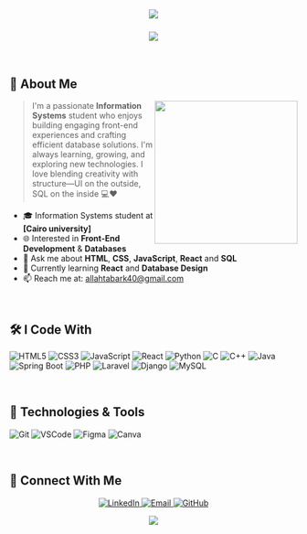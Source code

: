  <div align="center">
  <img src="https://capsule-render.vercel.app/api?type=waving&color=gradient&height=200&section=header&text=Tabark%20Sayed&fontSize=80&fontAlignY=35&animation=twinkling&fontColor=white" />
</div>


<h3 align="center">
    <img src="https://readme-typing-svg.herokuapp.com/?font=Righteous&size=35&center=true&vCenter=true&width=500&height=70&duration=4000&lines=Hi+There!+👋;I'm+Tabark+Sayed!;Information+Systems+Student;Front-End+Developer;Database+Lover" />
</h3>

<br/>

## 🚀 About Me

<picture> <img align="right" src="https://github.com/7oSkaaa/7oSkaaa/blob/main/Images/Right_Side.gif?raw=true" width = 250px></picture>

> I'm a passionate **Information Systems** student who enjoys building engaging front-end experiences and crafting efficient database solutions. I'm always learning, growing, and exploring new technologies. I love blending creativity with structure—UI on the outside, SQL on the inside 💻❤️

* 🎓 Information Systems student at **\[Cairo university]**
* 🌐 Interested in **Front-End Development** & **Databases**
* 💬 Ask me about **HTML**, **CSS**, **JavaScript**, **React** and **SQL**
* 🎯 Currently learning **React** and **Database Design**
* 📫 Reach me at: [allahtabark40@gmail.com](mailto:your-email@example.com)

<br/>

## 🛠️ I Code With

![HTML5](https://img.shields.io/badge/HTML5-E34F26?style=for-the-badge&logo=html5&logoColor=white)
![CSS3](https://img.shields.io/badge/CSS3-1572B6?style=for-the-badge&logo=css3&logoColor=white)
![JavaScript](https://img.shields.io/badge/JavaScript-F7DF1E?style=for-the-badge&logo=javascript&logoColor=black)
![React](https://img.shields.io/badge/React-20232A?style=for-the-badge&logo=react&logoColor=61DAFB)
![Python](https://img.shields.io/badge/Python-3776AB?style=for-the-badge&logo=python&logoColor=white)
![C](https://img.shields.io/badge/C-A8B9CC?style=for-the-badge&logo=c&logoColor=black)
![C++](https://img.shields.io/badge/C++-00599C?style=for-the-badge&logo=c%2B%2B&logoColor=white)
![Java](https://img.shields.io/badge/Java-ED8B00?style=for-the-badge&logo=openjdk&logoColor=white)
![Spring Boot](https://img.shields.io/badge/Spring_Boot-6DB33F?style=for-the-badge&logo=spring-boot&logoColor=white)
![PHP](https://img.shields.io/badge/PHP-777BB4?style=for-the-badge&logo=php&logoColor=white)
![Laravel](https://img.shields.io/badge/Laravel-FF2D20?style=for-the-badge&logo=laravel&logoColor=white)
![Django](https://img.shields.io/badge/Django-092E20?style=for-the-badge&logo=django&logoColor=white)
![MySQL](https://img.shields.io/badge/MySQL-4479A1?style=for-the-badge&logo=mysql&logoColor=white)

<br/>

## 🧰 Technologies & Tools

![Git](https://img.shields.io/badge/Git-F05032?style=for-the-badge\&logo=git\&logoColor=white)
![VSCode](https://img.shields.io/badge/VSCode-007ACC?style=for-the-badge\&logo=visual-studio-code\&logoColor=white)
![Figma](https://img.shields.io/badge/Figma-F24E1E?style=for-the-badge\&logo=figma\&logoColor=white)
![Canva](https://img.shields.io/badge/Canva-00C4CC?style=for-the-badge\&logo=canva\&logoColor=white)




<br/>

## 🤝 Connect With Me

<p align="center">
  <a href="http://linkedin.com/in/tabark-allah">
    <img src="https://img.shields.io/badge/LinkedIn-0077B5?style=for-the-badge&logo=linkedin&logoColor=white" alt="LinkedIn"/>
  </a>
  <a href="mailto:allahtabark40@gmail.com">
    <img src="https://img.shields.io/badge/Gmail-D14836?style=for-the-badge&logo=gmail&logoColor=white" alt="Email"/>
  </a>
  <a href="https://github.com/Tabarksayed">
    <img src="https://img.shields.io/badge/GitHub-100000?style=for-the-badge&logo=github&logoColor=white" alt="GitHub"/>
  </a>
</p>




<div align="center">
  <img src="https://capsule-render.vercel.app/api?type=waving&color=gradient&height=100&section=footer" />
</div>
